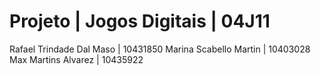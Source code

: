 # Projeto | Jogos Digitais | 04J11

Rafael Trindade Dal Maso | 10431850
Marina Scabello Martin | 10403028
Max Martins Alvarez | 10435922
